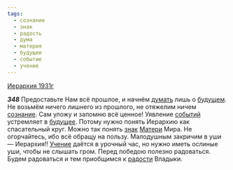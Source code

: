 ```yaml
---
tags:
  - сознание
  - знак
  - радость
  - дума
  - материя
  - будущее
  - событие
  - учение
---
```


[Иерархия 1931г](https://127.0.0.1:4002/agni/1931)

___348___
Предоставьте Нам всё прошлое, и начнём [думать](../../../tags/#дума) лишь о [будущем](../../../tags/#[будущее](../../../tags/#будущее)). Не возьмём ничего лишнего из прошлого, не отяжелим ничем [сознание](../../../tags/#сознание). Сам уложу и запомню всё ценное! Уявление [событий](../../../tags/#событие) устремляет в [будущее](../../../tags/#будущее). Потому нужно понять Иерархию как спасательный круг. Можно так понять [знак](../../../tags/#знак) [Матери](../../../tags/#материя) Мира. Не огорчайтесь, ибо всё обращу на пользу. Малодушным закричим в уши — Иерархия!! [Учение](../../../tags/#учение) даётся в урочный час, но нужно иметь ослиные уши, чтобы не слышать гром. Перед победою полезно радоваться. Будем радоваться и тем приобщимся к [радости](../../../tags/#радость) Владыки.   

